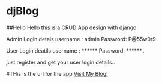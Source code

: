 # djBlog
##Hello 
Hello this is a CRUD App design with django

Admin Login detais
username : admin
Password: P@55w0r9

User Login deatils
username : ******
Password:   ******..

just register and get your user login details..

#THis is the url for the app
[Visit My Blog!](https://okpisablog.herokuapp.com/)
